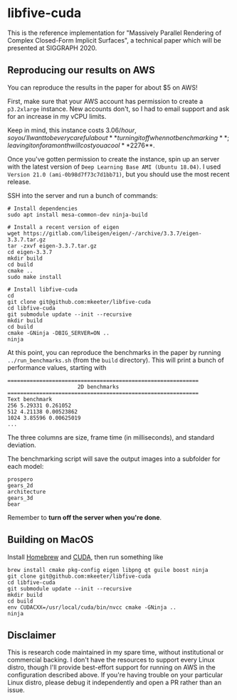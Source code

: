 # libfive-cuda
This is the reference implementation for
"Massively Parallel Rendering of Complex Closed-Form Implicit Surfaces",
a technical paper which will be presented at SIGGRAPH 2020.

## Reproducing our results on AWS
You can reproduce the results in the paper for about $5 on AWS!

First, make sure that your AWS account has permission to create a `p3.2xlarge` instance.
New accounts don't, so I had to email support and ask for an increase in my vCPU limits.

Keep in mind, this instance costs $3.06/hour,
so you'll want to be very careful about **turning it off when not benchmarking**;
leaving it on for a month will cost you a cool **$2276**.

Once you've gotten permission to create the instance,
spin up an server with the latest version of
`Deep Learning Base AMI (Ubuntu 18.04)`.
I used `Version 21.0 (ami-0b98d7f73c7d1bb71)`, but you should use the most recent release.

SSH into the server and run a bunch of commands:
```
# Install dependencies
sudo apt install mesa-common-dev ninja-build

# Install a recent version of eigen
wget https://gitlab.com/libeigen/eigen/-/archive/3.3.7/eigen-3.3.7.tar.gz
tar -zxvf eigen-3.3.7.tar.gz
cd eigen-3.3.7
mkdir build
cd build
cmake ..
sudo make install

# Install libfive-cuda
cd
git clone git@github.com:mkeeter/libfive-cuda
cd libfive-cuda
git submodule update --init --recursive
mkdir build
cd build
cmake -GNinja -DBIG_SERVER=ON ..
ninja
```

At this point,
you can reproduce the benchmarks in the paper by running `../run_benchmarks.sh`
(from the `build` directory).
This will print a bunch of performance values, starting with

```
============================================================
                      2D benchmarks
============================================================
Text benchmark
256 5.29331 0.261052
512 4.21138 0.00523862
1024 3.85596 0.00625019
...
```
The three columns are size,
frame time (in milliseconds),
and standard deviation.

The benchmarking script will save the output images
into a subfolder for each model:
```
prospero
gears_2d
architecture
gears_3d
bear
```

Remember to **turn off the server when you're done**.

## Building on MacOS
Install [Homebrew](https://brew.sh) and [CUDA](https://docs.nvidia.com/cuda/cuda-installation-guide-mac-os-x/index.html),
then run something like
```
brew install cmake pkg-config eigen libpng qt guile boost ninja
git clone git@github.com:mkeeter/libfive-cuda
cd libfive-cuda
git submodule update --init --recursive
mkdir build
cd build
env CUDACXX=/usr/local/cuda/bin/nvcc cmake -GNinja ..
ninja
```

## Disclaimer
This is research code maintained in my spare time,
without institutional or commercial backing.
I don't have the resources to support every Linux distro,
though I'll provide best-effort support
for running on AWS in the configuration described above.
If you're having trouble on your particular Linux distro,
please debug it independently and open a PR rather than an issue.
